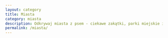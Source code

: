 ```yaml
---
layout: category
title: Miasta
category: miasta
description: Odkrywaj miasta z psem - ciekawe zakątki, parki miejskie i spacery po miastach
permalink: /miasta/
---
```

